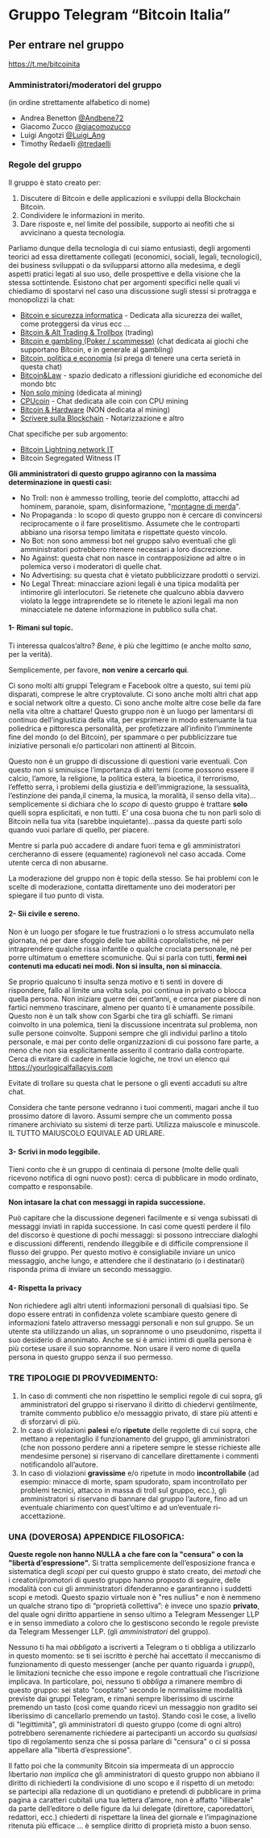 # Gruppo Telegram “Bitcoin Italia” 
## Per entrare nel gruppo
https://t.me/bitcoinita
### Amministratori/moderatori del gruppo
(in ordine strettamente alfabetico di nome)
  * Andrea Benetton [@Andbene72](https://t.me/Andbene72)
  * Giacomo Zucco [@giacomozucco](https://t.me/giacomozucco)
  * Luigi Angotzi [@Luigi_Ang](https://t.me/Luigi_Ang)
  * Timothy Redaelli [@tredaelli](https://t.me/tredaelli)

### Regole del gruppo
Il gruppo è stato creato per:
  1. Discutere di Bitcoin e delle applicazioni e sviluppi della Blockchain Bitcoin.
  2. Condividere le informazioni in merito.
  3. Dare risposte e, nel limite del possibile, supporto ai neofiti che si avvicinano a questa tecnologia.

Parliamo dunque della tecnologia di cui siamo entusiasti, degli argomenti teorici ad essa direttamente collegati (economici, sociali, legali, tecnologici), dei business sviluppati o da svilupparsi attorno alla medesima,  e degli aspetti pratici legati al suo uso, delle prospettive e della visione che la stessa sottintende. Esistono chat per argomenti specifici nelle quali vi chiediamo di spostarvi nel caso una discussione sugli stessi si protragga e monopolizzi la chat:
* [Bitcoin e sicurezza informatica](https://telegram.me/joinchat/AAR0rz1wnPn9aCXSZfaAqg) - Dedicata alla sicurezza dei wallet, come proteggersi da virus ecc ...
* [Bitcoin & Alt Trading & Trollbox](https://telegram.me/joinchat/AAR0rz3EljT44mBq8uJTxw) (trading)
* [Bitcoin e gambling (Poker / scommesse)](https://telegram.me/joinchat/AAR0rz3LDH4tIKNJ52ubjg) (chat dedicata ai giochi che supportano Bitcoin, e in generale al gambling)
* [Bitcoin, politica e economia](https://telegram.me/Bitcoin_e_politica) (si prega di tenere una certa serietà in questa chat)
* [Bitcoin&Law](https://telegram.me/bitcoinelegge) - spazio dedicato a riflessioni giuridiche ed economiche del mondo btc
* [Non solo mining](https://telegram.me/bitcoinminingitalia) (dedicata al mining)
* [CPUcoin](https://telegram.me/CPUcoin) - Chat dedicata alle coin con CPU mining
* [Bitcoin & Hardware](https://telegram.me/joinchat/02ca7ef201a991d7a4dfba55f651e871) (NON dedicata al mining)
* [Scrivere sulla Blockchain](https://telegram.me/joinchat/AAR0rz8GqSU9pVLJAtKTRg) - Notarizzazione e altro

Chat specifiche per sub argomento:
* [Bitcoin Lightning network IT](https://telegram.me/joinchat/A4TclT5zDFZQv5xxuCoCkw) 
* Bitcoin Segregated Witness IT

**Gli amministratori di questo gruppo agiranno con la massima determinazione in questi casi:**

* No Troll: non è ammesso trolling, teorie del complotto, attacchi ad hominem, paranoie, spam, disinformazione, "[montagne di merda](https://nientestronzate.wordpress.com/2014/11/01/la-teoria-della-montagna-di-merda-2/)".
* No Propaganda : lo scopo di questo gruppo non è cercare di convincersi reciprocamente o il fare proselitismo. Assumete che le controparti abbiano una risorsa tempo limitata e rispettate questo vincolo. 
* No Bot: non sono ammessi bot nel gruppo salvo eventuali che gli amministratori potrebbero ritenere necessari a loro discrezione.
* No Against: questa chat non nasce in contrapposizione ad altre o in polemica verso i moderatori di quelle chat.
* No Advertising: su questa chat è vietato pubblicizzare prodotti o servizi.
* No Legal Threat: minacciare azioni legali è una tipica modalità per intimorire gli interlocutori. Se rietenete che qualcuno abbia davvero violato la legge intraprendete se lo ritenete le azioni legali ma non minacciatele ne datene informazione in pubblico sulla chat.

#### 1- Rimani sul topic.

Ti interessa qualcos’altro? *Bene*, è più che legittimo (e anche molto *sano*, per la verità).

Semplicemente, per favore, **non venire a cercarlo qui**.

Ci sono molti alti gruppi Telegram e Facebook  oltre a questo, sui temi più disparati, comprese le altre cryptovalute. Ci sono anche molti altri chat app e social network oltre a questo. Ci sono anche molte altre cose belle da fare nella vita oltre a chattare! Questo gruppo non è un luogo per lamentarsi di continuo dell’ingiustizia della vita, per esprimere in modo estenuante la tua poliedrica e pittoresca personalità, per profetizzare all’infinito l’imminente fine del mondo (o del Bitcoin), per spammare o per pubblicizzare tue iniziative personali e/o particolari non attinenti al Bitcoin. 

Questo non è un gruppo di discussione di questioni varie eventuali. Con questo non si sminuisce l’importanza di altri temi (come possono essere il calcio, l’amore, la religione, la politica estera, la bioetica, il terrorismo, l’effetto serra, i problemi della giustizia e dell’immigrazione, la sessualità, l’estinzione dei panda,il cinema, la musica, la moralità, il senso della vita)... semplicemente si dichiara che lo *scopo* di questo gruppo è trattare **solo** quelli sopra esplicitati, e non tutti. E’ una cosa buona che tu non parli solo di Bitcoin nella tua vita (sarebbe inquietante)...passa da queste parti solo quando vuoi parlare di quello, per piacere.

Mentre si parla può accadere di andare fuori tema e gli amministratori cercheranno di essere (equamente) ragionevoli nel caso accada. Come utente cerca di non abusarne.

La moderazione del gruppo non è topic della stesso. Se hai problemi con le scelte di moderazione, contatta direttamente uno dei moderatori per spiegare il tuo punto di vista.

#### 2- Sii civile e sereno.
Non è un luogo per sfogare le tue frustrazioni o lo stress accumulato nella giornata, né per dare sfoggio delle tue abilità coprolalistiche, né per intraprendere qualche rissa infantile o qualche crociata personale, né per porre ultimatum o emettere scomuniche. Qui si parla con tutti, **fermi nei contenuti ma educati nei modi. Non si insulta, non si minaccia.**

Se proprio qualcuno ti insulta senza motivo e ti senti in dovere di rispondere, fallo al limite una volta sola, poi continua in privato o blocca quella persona. Non iniziare guerre dei cent’anni, e cerca per piacere di non fartici nemmeno trascinare, almeno per quanto ti è umanamente possibile. Questo non è un talk show con Sgarbi che tira gli schiaffi. Se rimani coinvolto in una polemica, tieni la discussione incentrata sul problema, non sulle persone coinvolte. Supponi sempre che gli individui parlino a titolo personale, e mai per conto delle organizzazioni di cui possono fare parte, a meno che non sia esplicitamente asserito il contrario dalla controparte. Cerca di evitare di cadere in fallacie logiche, ne trovi un elenco qui https://yourlogicalfallacyis.com

Evitate di trollare su questa chat le persone o gli eventi accaduti su altre chat.

Considera che tante persone vedranno i tuoi commenti, magari anche il tuo prossimo datore di lavoro. Assumi sempre che un commento possa rimanere archiviato su sistemi di terze parti. Utilizza maiuscole e minuscole. IL TUTTO MAIUSCOLO EQUIVALE AD URLARE.

#### 3- Scrivi in modo leggibile.
Tieni conto che è un gruppo di centinaia di persone (molte delle quali ricevono notifica di ogni nuovo post): cerca di pubblicare in modo ordinato, compatto e responsabile.

**Non intasare la chat con messaggi in rapida successione.**

Può capitare che la discussione degeneri facilmente e si venga subissati di messaggi inviati in rapida successione. In casi come questi perdere il filo del discorso è questione di pochi messaggi: si possono intrecciare dialoghi e discussioni differenti, rendendo illeggibile e di difficile comprensione il flusso del gruppo. Per questo motivo è consigliabile inviare un unico messaggio, anche lungo, e attendere che il destinatario (o i destinatari) risponda prima di inviare un secondo messaggio.

#### 4- Rispetta la privacy
Non richiedere agli altri utenti informazioni personali di qualsiasi tipo. Se dopo essere entrati in confidenza volete scambiare questo genere di informazioni fatelo attraverso messaggi personali e non sul gruppo.
Se un utente sta utilizzando un alias, un soprannome o uno pseudonimo, rispetta il suo desiderio di anonimato. Anche se si è amici intimi di quella persona è più cortese usare il suo soprannome. Non usare il vero nome di quella persona in questo gruppo senza il suo permesso.

### TRE TIPOLOGIE DI PROVVEDIMENTO:
1. In caso di commenti che non rispettino le semplici regole di cui sopra, gli amministratori del gruppo si riservano il diritto di chiedervi gentilmente, tramite commento pubblico e/o messaggio privato, di stare più attenti e di sforzarvi di più.
2. In caso di violazioni **palesi** e/o **ripetute** delle regolette di cui sopra, che mettano a repentaglio il funzionamento del gruppo, gli amministratori (che non possono perdere anni a ripetere sempre le stesse richieste alle mendesime persone) si riservano di cancellare direttamente i commenti notificandolo all’autore.
3. In caso di violazioni **gravissime** e/o ripetute in modo **incontrollabile** (ad esempio: minacce di morte, spam spudorato, spam incontrollato per problemi tecnici, attacco in massa di troll sul gruppo, ecc.), gli amministratori si riservano di bannare dal gruppo l’autore, fino ad un eventuale chiarimento con quest’ultimo e ad un’eventuale ri-accettazione.

### UNA (DOVEROSA) APPENDICE FILOSOFICA:
**Queste regole non hanno NULLA a che fare con la "censura" o con la "libertà d’espressione".**
Si tratta semplicemente dell’esposizione franca e sistematica degli *scopi* per cui questo gruppo è stato creato, dei *metodi* che i creatori/promotori di questo gruppo hanno proposto di seguire, delle modalità con cui gli amministratori difenderanno e garantiranno i suddetti scopi e metodi. Questo spazio virtuale non è "res nullius" e non è nemmeno un qualche strano tipo di “proprietà collettiva”: è invece uno spazio **privato**, del quale ogni diritto appartiene in senso ultimo a Telegram Messenger LLP e in senso immediato a coloro che lo gestiscono secondo le regole previste da Telegram Messenger LLP. (gli *amministratori* del gruppo).

Nessuno ti ha mai *obbligato* a iscriverti a Telegram o ti obbliga a utilizzarlo in questo momento: se ti sei iscritto è perchè hai accettato il meccanismo di funzionamento di questo messenger (anche per quanto riguarda i *gruppi*), le limitazioni tecniche che esso impone e regole contrattuali che l’iscrizione implicava. In particolare, poi, nessuno ti *obbliga* a rimanere membro di questo gruppo: sei stato "cooptato" secondo le normalissime modalità previste dai gruppi Telegram, e rimani sempre liberissimo di uscirne premendo un tasto (così come quando ricevi un messaggio non gradito sei liberissimo di cancellarlo premendo un tasto). Stando così le cose, a livello di "legittimità", gli amministratori di questo gruppo (come di ogni altro) potrebbero serenamente richiedere ai partecipanti un accordo su *qualsiasi* tipo di regolamento senza che si possa parlare di "censura" o ci si possa appellare alla "libertà d’espressione".

Il fatto poi che la community Bitcoin sia impermeata di un approccio libertario *non implica* che gli amministratori di questo gruppo non abbiano il diritto di richiederti la condivisione di uno scopo e il rispetto di un metodo: se partecipi alla redazione di un quotidiano e pretendi di pubblicare in prima pagina a caratteri cubitali una tua lettera d’amore, non è affatto "illiberale" da parte dell’editore o delle figure da lui delegate (direttore, caporedattori, redattori, ecc.) chiederti di rispettare la linea del giornale e l’impaginazione ritenuta più efficace ... è semplice diritto di proprietà misto a buon senso.

